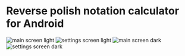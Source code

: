 # Reverse polish notation calculator for Android

![main screen light](screenshots/screen_main_light.jpg)
![settings screen light](screenshots/screen_settings_light.jpg)
![main screen dark](screenshots/screen_main_dark.jpg)
![settings screen dark](screenshots/screen_settings_dark.jpg)